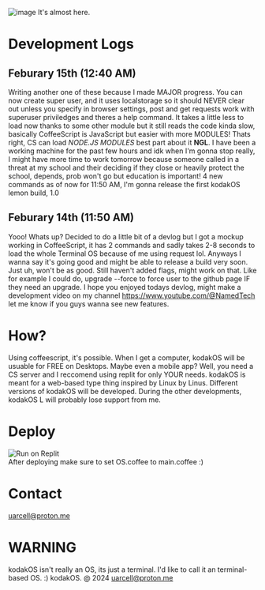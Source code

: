 ![image](https://github.com/Celluarbyte/kodakOS/assets/158518863/5c7172bf-5e19-43bb-8194-49dc9c4ec395)
It's almost here.
# Development Logs
## Feburary 15th (12:40 AM)
Writing another one of these because I made MAJOR progress. You can now create super user, and it uses localstorage so it should NEVER clear out unless you specify in browser settings, post and get requests work with superuser priviledges and theres a help command. It takes a little less to load now thanks to some other module but it still reads the code kinda slow, basically CoffeeScript is JavaScript but easier with more MODULES! Thats right, CS can load *NODE.JS MODULES* best part about it **NGL**. I have been a working machine for the past few hours and idk when I'm gonna stop really, I might have more time to work tomorrow because someone called in a threat at my school and their deciding if they close or heavily protect the school, depends, prob won't go but education is important! 4 new commands as of now for 11:50 AM, I'm gonna release the first kodakOS lemon build, 1.0
## Feburary 14th (11:50 AM)
Yooo! Whats up? Decided to do a little bit of a devlog but I got a mockup working in CoffeeScript, it has 2 commands and sadly takes 2-8 seconds to load the whole Terminal OS because of me using request lol. Anyways I wanna say it's going good and might be able to release a build very soon. Just uh, won't be as good. Still haven't added flags, might work on that. Like for example I could do, upgrade --force to force user to the github page IF they need an upgrade. I hope you enjoyed todays devlog, might make a development video on my channel https://www.youtube.com/@NamedTech let me know if you guys wanna see new features.
# How?
Using coffeescript, it's possible. When I get a computer, kodakOS will be usuable for FREE on Desktops. Maybe even a mobile app? Well, you need a CS server and I reccomend using replit for only YOUR needs. kodakOS is meant for a web-based type thing inspired by Linux by Linus. Different versions of kodakOS will be developed. During the other developments, kodakOS L will probably lose support from me.
# Deploy
![Run on Replit](https://replit.com/badge/github/Celluarbyte/kodakOS)
<br>After deploying make sure to set OS.coffee to main.coffee :)
# Contact
uarcell@proton.me
# WARNING
kodakOS isn't really an OS, its just a terminal. I'd like to call it an terminal-based OS. :) kodakOS. @ 2024 uarcell@proton.me
